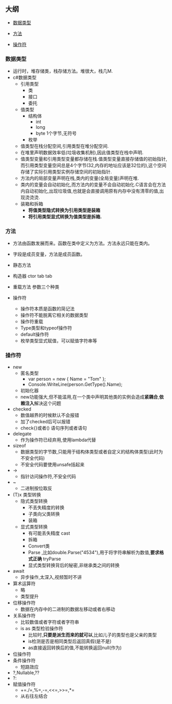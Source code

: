 ## 大纲

- [数据类型](#数据类型)

- [方法](#方法)

- [操作符](#操作符)


### 数据类型

- 运行时，堆存储类，栈存储方法。堆很大，栈几M.
- c#数据类型
  - 引用类型
    - 类
    - 接口
    - 委托
  - 值类型
    - 结构体
      - int
      - long
      - byte 1个字节,无符号
    - 枚举
  - 值类型在栈分配空间,引用类型在堆分配空间.
  - 在堆里声明数据效率低(垃圾收集机制),因此值类型在栈中声明.
  - 值类型变量和引用类型变量都存储在栈.值类型变量直接存储值的初始指针,而引用类型变量空间总是4个字节(32,内存的地址应该是32位的),这个空间存储了实际引用类型实例存储空间的初始指针.
  - 方法内的局部变量声明在栈,类内的变量(全局变量)声明在堆.
  - 类内的变量会自动初始化,而方法内的变量不会自动初始化.C语言会在方法内自动初始化,出现垃圾值,也就是会直接调用原有内存中没有清零的值,出现烫烫烫.
  - 装箱和拆箱
    - **将值类型隐式转换为引用类型是装箱**
    - **将引用类型显式转换为值类型是拆箱.**

### 方法

- 方法由函数发展而来。函数在类中定义为方法。方法永远只能在类内。
- 字段是成员变量，方法是成员函数。
- 静态方法
- 构造器 ctor tab tab
- 重载方法 参数三个种类

- 操作符
  - 操作符本质是函数的简记法
  - 操作符不能脱离它相关的数据类型
  - 操作符重载
  - Type类型和typeof操作符
  - default操作符
  - 枚举类型显式赋值，可以赋值字符串等

### 操作符

- new
  - 匿名类型
    - var person = new { Name = "Tom" };
    - Console.WriteLine(person.GetType().Name);
  - 初始化器
  - new功能强大,但不能滥用,在一个类中声明其他类的实例会造成**紧耦合**,**依赖注入**解决这个问题
- checked
  - 数值越界的时候默认不会报错
  - 加了checked后可以报错
  - check{}或者()  语句序列或者语句
- delegate 
  - 作为操作符已经弃用,使用lambda代替
- sizeof
  - 数据类型的字节数,只能用于结构体类型或者自定义的结构体类型(此时为不安全代码)
  - 不安全代码要使用unsafe括起来
- ->
  - 指针访问操作符,不安全代码
- ~
  - 二进制按位取反
- (T)x  类型转换
  - 隐式类型转换
    - 不丢失精度的转换
    - 子类向父类转换
    - 装箱
  - 显式类型转换
    - 有可能丢失精度 cast
    - 拆箱
    - Convert类
    - Parse ,比如double.Parse("4534"),用于将字符串解析为数值,**要求格式正确** tryParse
    - 显式类型转换背后的秘密,非继承类之间的转换
- await
  - 异步操作,太深入,视频暂时不讲
- 算术运算符
  - 略
  - 类型提升
- 位移操作符
  - 数据在内存中的二进制的数据左移动或者右移动
- 关系操作符
  - 比较数值或者字符或者字符串
  - is as 类型检验操作符
    - 比较时,**只要是派生而来的就可以**,比如儿子的类型也是父亲的类型
    - is检测是否是相同类型后返回真假(是不是)
    - as直接返回转换后的值,不能转换返回null(作为)
- 位操作符
- 条件操作符
  - 短路效应
- ?,Nullable<T>,??
- ?:
- 赋值操作符
  - +=./=,%=,-=,<<=,>>=,*=
  - 从右往左结合
